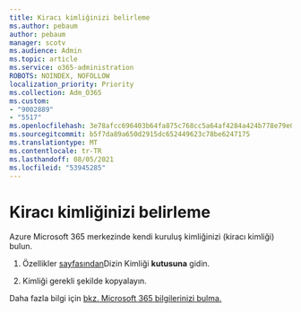 ```yaml
---
title: Kiracı kimliğinizi belirleme
ms.author: pebaum
author: pebaum
manager: scotv
ms.audience: Admin
ms.topic: article
ms.service: o365-administration
ROBOTS: NOINDEX, NOFOLLOW
localization_priority: Priority
ms.collection: Adm_O365
ms.custom:
- "9002889"
- "5517"
ms.openlocfilehash: 3e78afcc696403b64fa875c768cc5a64af4284a424b778e79e0921e190a01e22
ms.sourcegitcommit: b5f7da89a650d2915dc652449623c78be6247175
ms.translationtype: MT
ms.contentlocale: tr-TR
ms.lasthandoff: 08/05/2021
ms.locfileid: "53945285"
---
```

# <a name="identify-your-tenant-id"></a>Kiracı kimliğinizi belirleme

Azure Microsoft 365 merkezinde kendi kuruluş kimliğinizi (kiracı kimliği) bulun.

1. Özellikler [sayfasından](https://aka.ms/AzurePropertiesPage)Dizin Kimliği **kutusuna** gidin.

2. Kimliği gerekli şekilde kopyalayın.

Daha fazla bilgi için [bkz. Microsoft 365 bilgilerinizi bulma.](https://docs.microsoft.com/onedrive/find-your-office-365-tenant-id)
